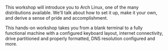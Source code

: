 This workshop will introduce you to Arch Linux, one of the many distributions available.
We'll talk about how to set it up, make it your own, and derive a sense of pride and accomplishment.

This hands-on workshop takes you from a blank terminal to a fully functional machine with a configured keyboard layout, internet connectivity, drive partitioned and properly formatted, DNS resolution configured and more.
